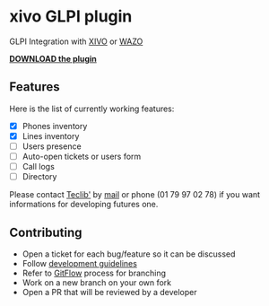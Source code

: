 # xivo GLPI plugin

GLPI Integration with [XIVO](https://www.xivo.solutions/) or [WAZO](http://wazo.community/)

**[DOWNLOAD the plugin](https://github.com/pluginsGLPI/xivo/releases)**

## Features

Here is the list of currently working features:

- [x] Phones inventory
- [x] Lines inventory
- [ ] Users presence
- [ ] Auto-open tickets or users form
- [ ] Call logs
- [ ] Directory

Please contact [Teclib'](http://www.teclib-group.com) by [mail](http://www.teclib-group.com/contact/) or phone (01 79 97 02 78) if you want informations for developing futures one.

## Contributing

* Open a ticket for each bug/feature so it can be discussed
* Follow [development guidelines](http://glpi-developer-documentation.readthedocs.io/en/latest/plugins.html)
* Refer to [GitFlow](http://git-flow.readthedocs.io/) process for branching
* Work on a new branch on your own fork
* Open a PR that will be reviewed by a developer
